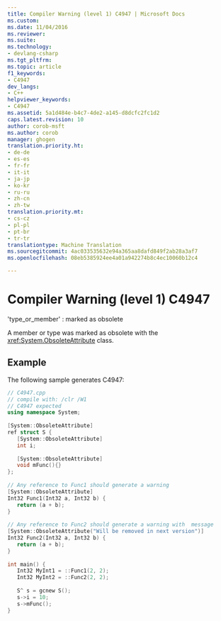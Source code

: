 ```yaml
---
title: Compiler Warning (level 1) C4947 | Microsoft Docs
ms.custom: 
ms.date: 11/04/2016
ms.reviewer: 
ms.suite: 
ms.technology:
- devlang-csharp
ms.tgt_pltfrm: 
ms.topic: article
f1_keywords:
- C4947
dev_langs:
- C++
helpviewer_keywords:
- C4947
ms.assetid: 5a1d484e-b4c7-4de2-a145-d8dcfc2fc1d2
caps.latest.revision: 10
author: corob-msft
ms.author: corob
manager: ghogen
translation.priority.ht:
- de-de
- es-es
- fr-fr
- it-it
- ja-jp
- ko-kr
- ru-ru
- zh-cn
- zh-tw
translation.priority.mt:
- cs-cz
- pl-pl
- pt-br
- tr-tr
translationtype: Machine Translation
ms.sourcegitcommit: 4ac033535632e94a365aa8dafd849f2ab28a3af7
ms.openlocfilehash: 08eb5385924ee4a01a942274b8c4ec10060b12c4

---
```

# Compiler Warning (level 1) C4947
'type_or_member' : marked as obsolete  
  
A member or type was marked as obsolete with the <xref:System.ObsoleteAttribute> class.  
  
## Example  
The following sample generates C4947:  
  
```cpp  
// C4947.cpp  
// compile with: /clr /W1  
// C4947 expected  
using namespace System;  
  
[System::ObsoleteAttribute]  
ref struct S {  
   [System::ObsoleteAttribute]  
   int i;  
  
   [System::ObsoleteAttribute]  
   void mFunc(){}  
};  
  
// Any reference to Func1 should generate a warning  
[System::ObsoleteAttribute]  
Int32 Func1(Int32 a, Int32 b) {  
   return (a + b);  
}  
  
// Any reference to Func2 should generate a warning with  message  
[System::ObsoleteAttribute("Will be removed in next version")]  
Int32 Func2(Int32 a, Int32 b) {  
   return (a + b);  
}  
  
int main() {  
   Int32 MyInt1 = ::Func1(2, 2);  
   Int32 MyInt2 = ::Func2(2, 2);  
  
   S^ s = gcnew S();  
   s->i = 10;  
   s->mFunc();  
}  
```


<!--HONumber=Jan17_HO2-->


